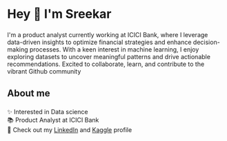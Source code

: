 <h1 align="left">Hey 👋 I'm Sreekar</h1>

###

<p align="left">I'm a product analyst currently working at ICICI Bank, where I leverage data-driven insights to optimize financial strategies and enhance decision-making processes. With a keen interest in machine learning, I enjoy exploring datasets to uncover meaningful patterns and drive actionable recommendations. Excited to collaborate, learn, and contribute to the vibrant Github community</p>

###

<h2 align="left">About me</h2>

###

<p align="left">✨ Interested in Data science<br>📚 Product Analyst at ICICI Bank <br>🎯 Check out my <a href="www.linkedin.com/in/gvsreekar">LinkedIn</a> and <a href="https://www.kaggle.com/sreekargv">Kaggle</a> profile <br></p>

###



###
